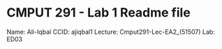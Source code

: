 # CMPUT 291 - Lab 1 Readme file
Name: Ali-Iqbal
CCID: ajiqbal1
Lecture: Cmput291-Lec-EA2_(51507)
Lab: ED03
